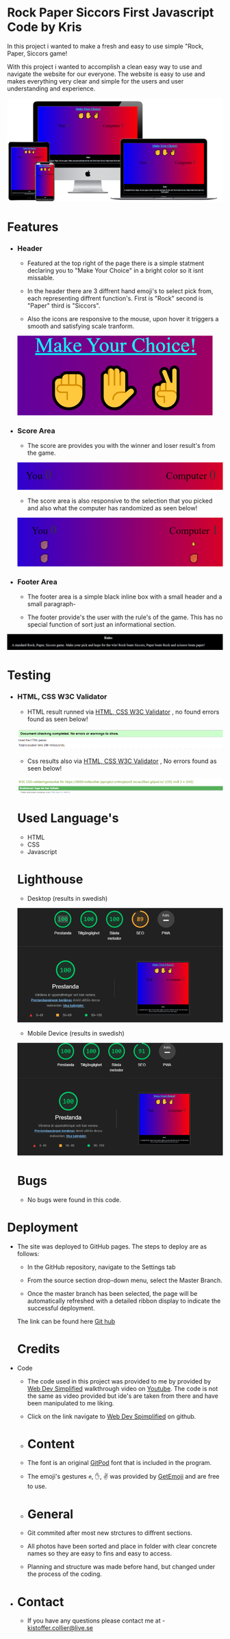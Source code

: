 # Rock Paper Siccors First Javascript Code by Kris
In this project i wanted to make a fresh and easy to use simple "Rock, Paper, Siccors game!

With this project i wanted to accomplish a clean easy way to use and navigate the website for our everyone. The website is easy to use and makes everything very clear and simple for the users and user understanding and experience.

![This is an image](/Images/FireShot%20Capture%20018%20-%20Multi%20Device%20Website%20Mockup%20Generator%20-%20techsini.com.png)

# Features

- ### Header
  -  Featured at the top right of the page there is a simple statment declaring you to "Make Your Choice" in a bright color so it isnt missable.

    -  In the header there are 3 diffrent hand emoji's to select pick from, each representing diffrent function's. First is "Rock" second is "Paper" third is "Siccors".

    -  Also the icons are responsive to the mouse, upon hover it triggers a smooth and satisfying scale tranform.

    ![This is an image](/Images/head.bar.png)

 - ### Score Area

   - The score are provides you with the winner and loser result's from the game.

   ![This is an image](/Images/score-area.png)

    - The score area is also responsive to the selection that you picked and also what the computer has randomized as seen below!

    ![This is an image](/Images/score-area-respons.png)

- ### Footer Area
  - The footer area is a simple black inline box with a small header and a small paragraph-

   - The footer provide's the user with the rule's of the game. This has no special function of sort just an informational section.

 ![This is an image](/Images/footer-area.png)

 # Testing
 - ### HTML, CSS W3C Validator

   - HTML result runned via [HTML, CSS W3C Validator](https://validator.w3.org/) , no found errors found as seen below!


   ![This is an image](/Images/html-check.png)

   - Css results also via [HTML, CSS W3C Validator](https://validator.w3.org/) , No errors found as seen below!


   ![This is an image](/Images/css.check.png)


   # Used Language's

    - HTML
    - CSS
    - Javascript

    # Lighthouse
     - Desktop (results in swedish)

     ![This is an image](/Images/lighthouse-desktop.png)

      - Mobile Device (results in swedish)

    ![This is an image](/Images/lighthouse.mobile.png)

     # Bugs

     - No bugs were found in this code.



 # Deployment
- The site was deployed to GitHub pages. The steps to deploy are as follows:

  - In the GitHub repository, navigate to the Settings tab

  -  From the source section drop-down menu, select the Master Branch.

  -  Once the master branch has been selected, the page will be automatically refreshed with a detailed ribbon display to indicate the successful deployment.

  The link can be found here [Git hub](https://github.com/Kollecollier/JS-project)

  # Credits

- Code
  - The code used in this project was provided to me by provided by [Web Dev Simplified](https://www.youtube.com/watch?v=1yS-JV4fWqY&ab_channel=WebDevSimplified) walkthrough video on [Youtube](www.youtube.com). The code is not the same as video provided but ide's are taken from there and have been manipulated to me liking.

  - Click on the link navigate to [Web Dev Spimplified](https://github.com/WebDevSimplified) on github. 

  - # Content
  -  The font is an original [GitPod](https://www.gitpod.io/) font that is included in the program.
  - The emoji's gestures ✊, ✋, ✌️ was provided by [GetEmoji](https://getemoji.com/) and are free to use.

  - # General
  - Git commited after most new strctures to diffrent sections.
  - All photos have been sorted and place in folder with clear concrete names so they are easy to fins and easy to access.
  - Planning and structure was made before hand, but changed under the process of the coding.

- # Contact
  - If you have any questions please contact me at - kistoffer.collier@live.se
     
